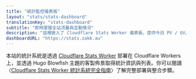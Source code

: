 ```yaml
---
title: "統計監控儀表板"
layout: "stats/stats-dashboard"
translationKey: "stats-dashboard"
subtitle: "即時掌握全站流量與互動情況"
description: "這裡嵌入了 Cloudflare Stats Worker 儀表板，提供今日 PV / UV、熱門文章、每日趨勢等關鍵指標。"
dashboardURL: "https://stats.zakk.au"
---
```


本站的統計系統是透過 [Cloudflare Stats Worker](https://github.com/Zakkaus/cloudflare-stats-worker) 部署在 Cloudflare Workers 上，並透過 Hugo Blowfish 主題的客製佈景取得統計資訊與列表。你可以閱讀〈[Cloudflare Stats Worker 統計系統完全指南](/posts/cloudflare-stats-worker-guide/)〉了解完整部署與整合步驟。
